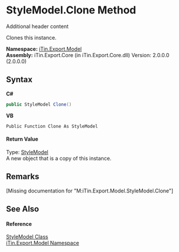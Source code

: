 # StyleModel.Clone Method 
Additional header content 

Clones this instance.

**Namespace:**&nbsp;<a href="N_iTin_Export_Model">iTin.Export.Model</a><br />**Assembly:**&nbsp;iTin.Export.Core (in iTin.Export.Core.dll) Version: 2.0.0.0 (2.0.0.0)

## Syntax

**C#**<br />
``` C#
public StyleModel Clone()
```

**VB**<br />
``` VB
Public Function Clone As StyleModel
```


#### Return Value
Type: <a href="T_iTin_Export_Model_StyleModel">StyleModel</a><br />A new object that is a copy of this instance.

## Remarks
\[Missing <remarks> documentation for "M:iTin.Export.Model.StyleModel.Clone"\]

## See Also


#### Reference
<a href="T_iTin_Export_Model_StyleModel">StyleModel Class</a><br /><a href="N_iTin_Export_Model">iTin.Export.Model Namespace</a><br />